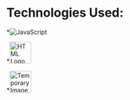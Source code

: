 # Technologies Used: 
*![JavaScript](https://img.shields.io/badge/javascript-%23323330.svg?style=for-the-badge&logo=javascript&logoColor=%23F7DF1E)

*<img src="https://e7.pngegg.com/pngimages/780/934/png-clipart-html-logo-html5-logo-icons-logos-emojis-tech-companies-thumbnail.png" alt="HTML Logo" style="width:50px;height:50px;">

*<img src="https://encrypted-tbn0.gstatic.com/images?q=tbn:ANd9GcSGNcROPazO1jI9SFGLW0xdtny_KZfkM-wtLA&s" alt="Temporary Image" style="width:50px;height:50px;">
